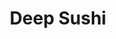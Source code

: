 ---
layout: place
title: "Deep Sushi"
permalink: /texas/dallas/deep-sushi.html
stateAbbr: TX
stateName: Texas
cityName: Dallas
place_id: ChIJ44ttwN2YToYRb0eFQ3ykLVk
photos:
  - name: >-
      places/ChIJ44ttwN2YToYRb0eFQ3ykLVk/photos/AeeoHcIISaSk93PdxWBuXcyKnKc_zaf4vBJ9mky1sZgc064-dxHClgZ5hRHu8BkMk3VLaMByY_sPndBMGaDQM_AjSa2OsZ38_-D1oAf2jz18a0dZRZ4b3ukM9ny9qfMiZYetHa6LkYfqaYQh2AdIjlS9r58QewqGK5044ZuYopcNso86CYAKkKOXsSbTodKbsR8E6Fa09G8rozsELfZBtxrlnDJfqa_MzaypWiui0llBqjSlLkF3j8Bl8tdp5i-l5erjKv7ujCB7P9_-eM6ScAvOuGuSNywctS7CHt83CApYuiZTUA
    widthPx: 3024
    heightPx: 4032
    authorAttributions:
      - displayName: Deep Sushi
        uri: https://maps.google.com/maps/contrib/102952048740567406664
        photoUri: >-
          https://lh3.googleusercontent.com/a-/ALV-UjV7So9rtQncH072FlwnJhYavnP6QviKMBsiKcsgWq0EMkzxaEg=s100-p-k-no-mo
    flagContentUri: >-
      https://www.google.com/local/imagery/report/?cb_client=maps_api_places.places_api&image_key=!1e10!2sAF1QipPanxPni0SmhyhzudwfJ5TvfE0teT1ctWXta5d7&hl=en-US
    googleMapsUri: >-
      https://www.google.com/maps/place//data=!3m4!1e2!3m2!1sAF1QipPanxPni0SmhyhzudwfJ5TvfE0teT1ctWXta5d7!2e10!4m2!3m1!1s0x864e98ddc06d8be3:0x592da47c4385476f
  - name: >-
      places/ChIJ44ttwN2YToYRb0eFQ3ykLVk/photos/AeeoHcLd7lqIGCoqtkQr8fXFmM8WuGGPbBh5_q7jmbquhk69qeRUq7z7dekjXDv58wKW1hN6lLTLMH1591AanJLwMwPWHADk_5J1udBe8uB2kZVuDrr4HQABcjQbLOZSEvXfcajWc2LeniVir1BdDb5QY_FkYtVV3mUBYb9QEeVOPq6belm0wicyACr8CF3SoIGz8yM9A_G6JKq6tcmxZkHQCqpJeV3h2oj-ZAc4mUkjP2szQeI5AC_SOEbGPKSb_lNVdq37zjX4KVG2PrxjaDGQe3BgFq0w6FHFwFgT8esi3qx90g
    widthPx: 640
    heightPx: 468
    authorAttributions:
      - displayName: Deep Sushi
        uri: https://maps.google.com/maps/contrib/102952048740567406664
        photoUri: >-
          https://lh3.googleusercontent.com/a-/ALV-UjV7So9rtQncH072FlwnJhYavnP6QviKMBsiKcsgWq0EMkzxaEg=s100-p-k-no-mo
    flagContentUri: >-
      https://www.google.com/local/imagery/report/?cb_client=maps_api_places.places_api&image_key=!1e10!2sAF1QipPd5tdFNrxvXFtUaudmnqSahrfZKdgmCsWX98kp&hl=en-US
    googleMapsUri: >-
      https://www.google.com/maps/place//data=!3m4!1e2!3m2!1sAF1QipPd5tdFNrxvXFtUaudmnqSahrfZKdgmCsWX98kp!2e10!4m2!3m1!1s0x864e98ddc06d8be3:0x592da47c4385476f
  - name: >-
      places/ChIJ44ttwN2YToYRb0eFQ3ykLVk/photos/AeeoHcK-e-g6TCJlwnMtHqsV4GkxxP11lV7KyOo5qU6a_r7U692ejLkxTB1iCNFyoDf3QR2kFZGJH99yzIGBLE9zboPV6DKDxjangw2k9T-ZEgxDnTDXYSHnUlg0TAEG2V7UMvMiLu2gxILJuoaP4wTYobCTq1ZEVOQZIKeQhjZuJXQR5-yLUphjbjpak4alPhGdW-xfTZnwpxmYXd6S9zUbSrBO9oGvlo0kyw8fO7sBiC_VWnMh3-AfelBimFLynehdFl5QnSz3jDuonYA7xnvmfeOdSLUtVlJDj6kSakoiwKOxB7QXmb4wdbb-oGaf3SSkPbZUYTD21a3OwHRlvZLsPL2sx1CS4HyyrUrELlu2NsSjfwDGMhd15AxAOFVvQ3yC3AMjFb4F-Jf9zYEywhiCOkbNLCyyrbX5sPHlKnVdqkphRQ
    widthPx: 4800
    heightPx: 3200
    authorAttributions:
      - displayName: Luis Fernando Gutiérrez
        uri: https://maps.google.com/maps/contrib/108112094198007711766
        photoUri: >-
          https://lh3.googleusercontent.com/a-/ALV-UjUpx3vSb2woF7uytiAL4zYQi95yHMUOTIVj3Q-2aGckngRP4tgn=s100-p-k-no-mo
    flagContentUri: >-
      https://www.google.com/local/imagery/report/?cb_client=maps_api_places.places_api&image_key=!1e10!2sCIHM0ogKEICAgID_zZ-oYA&hl=en-US
    googleMapsUri: >-
      https://www.google.com/maps/place//data=!3m4!1e2!3m2!1sCIHM0ogKEICAgID_zZ-oYA!2e10!4m2!3m1!1s0x864e98ddc06d8be3:0x592da47c4385476f
  - name: >-
      places/ChIJ44ttwN2YToYRb0eFQ3ykLVk/photos/AeeoHcLkNmgYCctGfB2eNSAQrLt76GWMXnbCc1n042Qhh0x-XRHk0mWU9yO7r75EdpKaWFhDCow_7T8Y55hIlxRoYS7AX0z4JrBtb_aPWjw0QiUz6e7m-Xo-HoI8uApozC2hI4kTqIMiZ41sNyQ2uLqVb1F6WpArlQ1aScf7aJaczP2bBjeKDZBB9L0ag8e6oayKdOd9XtOBiBSyKAQzHOMQKB_VcGNpy1vgkodzraYbF-wH16b1RI09QJAbGDJbQx0UgZNiUu_R5GBQAeEx5qGmlBi0DPGZdicqF-M5hrv3-62olqGkxtl7uMFx9kkS5DCth4ldatltMz5V_7iGKwHMiGPjqh2SlBtsZUsbMA_4_brBVa2QHC7WfOBggRdH5JcftZpyCNcsGm18M9rxhwZ8xC3brQeZoXf6fR-p0vZN-qBUIQ
    widthPx: 2992
    heightPx: 2992
    authorAttributions:
      - displayName: Allan Rivas
        uri: https://maps.google.com/maps/contrib/108693429635342146667
        photoUri: >-
          https://lh3.googleusercontent.com/a-/ALV-UjWmuqeoBIIy1gM3aa1kN-HoatYSMt_kM90UgUEnqjrjo2YjrxqNng=s100-p-k-no-mo
    flagContentUri: >-
      https://www.google.com/local/imagery/report/?cb_client=maps_api_places.places_api&image_key=!1e10!2sCIHM0ogKEICAgIC77s_WCA&hl=en-US
    googleMapsUri: >-
      https://www.google.com/maps/place//data=!3m4!1e2!3m2!1sCIHM0ogKEICAgIC77s_WCA!2e10!4m2!3m1!1s0x864e98ddc06d8be3:0x592da47c4385476f
  - name: >-
      places/ChIJ44ttwN2YToYRb0eFQ3ykLVk/photos/AeeoHcKkb_Qnk47ZG9YSWYxGMWYdTTmPvTr8P0IvSsx0LMWHmIzLefP_pMbk54r3KOYQqmj6F9DqFufrbUsD6eqYZ3V1plcupURl6ZeeH1AyQyrOc-PwfIfbJW7OVsn5D_TrCpfc8WG24eKBs8mP0uSbsTyJKaarzT-GeOqC5Z489yzFqnqsR9ShJyvu6pUicXpFQMqxgL4du0LjhuL2Z8UcoE7nR7lXp1qOR2Ext48rPGmJIfBd9ipfQPC41AY2iZ_FUwquVcvUjPfaPgWb6TzBGLmmGaEFNb65P6STtZTG2TJGo8sbaXbR5O3iUHEJiToK38PWsA5Db2Toay6DwL-QB6sjvQJhL2C5ID3QCY0jkAY-Hg20USe6V-TK7koJIOVOQroqptFpkS5aKTLxy1hyLEvwBOlVGPtUWjYmhZJ77_-JBIc
    widthPx: 4032
    heightPx: 2268
    authorAttributions:
      - displayName: Katherine Turner
        uri: https://maps.google.com/maps/contrib/116580083629024031506
        photoUri: >-
          https://lh3.googleusercontent.com/a-/ALV-UjXuPPUKlzM8TkmlIZtJ1NRH6EZShKy_ueW41E81Zd2JdgxA18Dr9Q=s100-p-k-no-mo
    flagContentUri: >-
      https://www.google.com/local/imagery/report/?cb_client=maps_api_places.places_api&image_key=!1e10!2sCIHM0ogKEICAgICr2d709AE&hl=en-US
    googleMapsUri: >-
      https://www.google.com/maps/place//data=!3m4!1e2!3m2!1sCIHM0ogKEICAgICr2d709AE!2e10!4m2!3m1!1s0x864e98ddc06d8be3:0x592da47c4385476f
  - name: >-
      places/ChIJ44ttwN2YToYRb0eFQ3ykLVk/photos/AeeoHcKuYwSNG4QdX-R44_FaAVTMrjL8fhcWrPf8CXtNEnvs1FK1-3rF2DOJmfkypBkGEbLiWc5HU-cpRPqCGi9gbnRdiflTCkmrUc3CMnYsVQfpS_N5_0-kLW1MtLN_RxIAJVv6I4H7dPi24f4kgTu2Xptn9VEwgHxmUEhLFzweuUcbAaZkrw2geFNM4IDbENjxujE8yuy6-XJ9A0gLUEd6ZQBZoDo1cBSg5PZF-kQgBD8HceIEl-X7PaLiz2vkdLf81a4uNRpgSNR8ZWQIDZxaCGECT-0qJOWk5vYvtAognxBKyB46Yw_k5g_crWGfzkc54X4UimAeVCaNKCBmTseq9NUsXXcb6Vd9D_smjKNoTLG99goMvBORSQowdcFHUsfh8z-TmL25gQxBk6aOs9ox4PiJo4DgBXHK2lqe-1WZqt5N5Q
    widthPx: 4032
    heightPx: 2268
    authorAttributions:
      - displayName: Katherine Turner
        uri: https://maps.google.com/maps/contrib/116580083629024031506
        photoUri: >-
          https://lh3.googleusercontent.com/a-/ALV-UjXuPPUKlzM8TkmlIZtJ1NRH6EZShKy_ueW41E81Zd2JdgxA18Dr9Q=s100-p-k-no-mo
    flagContentUri: >-
      https://www.google.com/local/imagery/report/?cb_client=maps_api_places.places_api&image_key=!1e10!2sCIHM0ogKEICAgICr2d70DA&hl=en-US
    googleMapsUri: >-
      https://www.google.com/maps/place//data=!3m4!1e2!3m2!1sCIHM0ogKEICAgICr2d70DA!2e10!4m2!3m1!1s0x864e98ddc06d8be3:0x592da47c4385476f
  - name: >-
      places/ChIJ44ttwN2YToYRb0eFQ3ykLVk/photos/AeeoHcK-FQPYMCpJFWjgRbW44zChd5piGSw6zbHMHHh8w8PdfqBmNYYewk9PSerN2Q4rzunhS_Pp17eOJS_c5j8RcSpLIMQ_nF0VCxbVqrcd_r-U6QSMpHcc0tjNZoI3MLO4Onktg8M9RTvHNxhvYQiRXu3EW1_rSUYVv9lS3J2NIyUBozkI-F_J7TsW_vXwz21To7kkFFBQgCl24qCw5-wgl__uWbmZ2-8TH9jM84QlMUPlFF7GpQ09rbMfE704ugXvtwT6Gy4gQMwOD4fD6D37wYmVi3jN2OIuse2j8vaGx-pV6Bm3DMwROdCjcFRi7hkXNPPkCWl_s76ik8tdGNRJQ8TM0mIoqHbE8ptLXr5fMg2-WjHzw0-0-YymrezBX1vGN4nB4LDoTBMjGuaImlZ9z4gqhpH5wMtww1gHnhdjVisQdQ
    widthPx: 3072
    heightPx: 4080
    authorAttributions:
      - displayName: Erin M. Johnson
        uri: https://maps.google.com/maps/contrib/106922605107252363253
        photoUri: >-
          https://lh3.googleusercontent.com/a-/ALV-UjW39p7f1rWWYENhdudLUlhxHZ1OfIcZP1CO5d74drPoI9Bv2AiJyQ=s100-p-k-no-mo
    flagContentUri: >-
      https://www.google.com/local/imagery/report/?cb_client=maps_api_places.places_api&image_key=!1e10!2sCIHM0ogKEICAgICzzPH8dw&hl=en-US
    googleMapsUri: >-
      https://www.google.com/maps/place//data=!3m4!1e2!3m2!1sCIHM0ogKEICAgICzzPH8dw!2e10!4m2!3m1!1s0x864e98ddc06d8be3:0x592da47c4385476f
  - name: >-
      places/ChIJ44ttwN2YToYRb0eFQ3ykLVk/photos/AeeoHcJ5Yc6elM6PJkLe61I9ktvOFFYycygv4lryIxlFh3XgpBWak9Tz_5E0PLGDs6qMn0DVo65mXDFlRYur7QvnmypUVajUC1Rg0YtivvtfI7DLNO_sAjGRau2uF01zqwiIhCkKsZ4oVq1RFbxsFa7IVdA1x4REXThiRcHJqAw7aU0ceeXpMf8TQ0WAeeN2apLwFOTL3kXDxA_SwWT-okZvP0l1CwUS9nm61BuC6AHXUDw3dXx1AptZ4MeULSwiG7XCrOOelj84059QOz2Ic4xKfacQWlyCenKu5kRNB4Ky-64OZXLcSl8NqSRtJusbRd6xQasb9Cl-kAObvlw39AVQyHp7KejEBG1ehKHfgTzmIYcz-e0CPEs_Nj4EYqHLx2dtE682I351y8szVI23q0Kw2lY27xwvQB-_HS4fibQcBAs
    widthPx: 3024
    heightPx: 4032
    authorAttributions:
      - displayName: Farhad Hassani
        uri: https://maps.google.com/maps/contrib/116901231930877797840
        photoUri: >-
          https://lh3.googleusercontent.com/a-/ALV-UjWNbUCNhkRq9kNc5xcwsc5D0so-wQNvTFLOzE4ok7pkqUWDG-d3=s100-p-k-no-mo
    flagContentUri: >-
      https://www.google.com/local/imagery/report/?cb_client=maps_api_places.places_api&image_key=!1e10!2sCIHM0ogKEICAgICq8Lq5Gg&hl=en-US
    googleMapsUri: >-
      https://www.google.com/maps/place//data=!3m4!1e2!3m2!1sCIHM0ogKEICAgICq8Lq5Gg!2e10!4m2!3m1!1s0x864e98ddc06d8be3:0x592da47c4385476f
  - name: >-
      places/ChIJ44ttwN2YToYRb0eFQ3ykLVk/photos/AeeoHcLAah-bA8zgE1J4K4G5pFgzqSjQfxh9a1nPdi6ePXO43QFNMhOCPT7cnjHpe36OKiLo3-Kxm_cD-WuPM8cIepgAiAPqEG9PlciXEmAtIWitCIuKsZKacoBxiXVSQvzaxLkWYvP9VxLBr9WPjKdRXy2p6vlGY1YJeCeyqQY8ADgMgxJmyvP3GQs_bhkqix8STox6uBPoOXCdPOa1XCJr8QmMth2LxqqjdyLJso_p4Ooi-OwNdDIheWHitBh5dbSE2W8rYGv9yc46Xg3RN2SD5lPQQ8Xpfajz0K7WHAjvlTR62ZohxYQhf6LmyW2h6qKGitmzkfvQ-bCWBZFPkyYVV8w0on-vHTGJLVJXj5INeuXvGHAEihwTbM3-XAuvF4Ob7yUgA1fkwJXVGVUm8TERrfkkOk_yqS6SB6oAXS4tDXu-QSwz
    widthPx: 3024
    heightPx: 4032
    authorAttributions:
      - displayName: Daneshia James
        uri: https://maps.google.com/maps/contrib/116305381065953277289
        photoUri: >-
          https://lh3.googleusercontent.com/a-/ALV-UjVaYdGJYUc09DOdRZRB2313Dfu4G0so7OsYVjSYGrlSACJroTZn=s100-p-k-no-mo
    flagContentUri: >-
      https://www.google.com/local/imagery/report/?cb_client=maps_api_places.places_api&image_key=!1e10!2sCIHM0ogKEICAgICNzqWyhAE&hl=en-US
    googleMapsUri: >-
      https://www.google.com/maps/place//data=!3m4!1e2!3m2!1sCIHM0ogKEICAgICNzqWyhAE!2e10!4m2!3m1!1s0x864e98ddc06d8be3:0x592da47c4385476f
  - name: >-
      places/ChIJ44ttwN2YToYRb0eFQ3ykLVk/photos/AeeoHcIN_Hw0_tn0UWX4IbkCE2k1-kAPmDV5F0puqdBhiHxcMdTHgLOOCcGQ2JWyfvFvLQZDW0RnyFSdMT2X_qeS-SZGunLFfdBEZ_E2hmVlejwRTAD6TunA0WZ57GP18bG5Pgt3hMVrOyb-SfVFUVcpq21yLz0NnX95qVyK_nVaLPnglqtfFuErDV8LOAtJqYjRpVG5rHSltq3dLlR0xkgXTCOjzh7ao6KJ5euAgxKbkIkwHLS-W1BbJqh1UvC0SDb5TGx8_PiKuZXU2KPt3BnV2Zs61lezY8iEkkRacnE2p3p1N9nUrJq2FV1IfbM6qvvVqJ7hdahArPCU82fSW4A24z_dNBOGWO_7XCaHul7oNPea84Kei_V7MmcJfXwF7GdxYZqXKYjd3ObaZYFiXDoPLMEzRPPYCh9EQyPTW15C3NY17qdk
    widthPx: 768
    heightPx: 960
    authorAttributions:
      - displayName: Anna Hoffman
        uri: https://maps.google.com/maps/contrib/115023965570961595338
        photoUri: >-
          https://lh3.googleusercontent.com/a-/ALV-UjXABEV3Ue5TlfV9XjwF-jHjOCO5vnFQje9XCEdj90FJy32AQGhx=s100-p-k-no-mo
    flagContentUri: >-
      https://www.google.com/local/imagery/report/?cb_client=maps_api_places.places_api&image_key=!1e10!2sCIHM0ogKEICAgIDOpNyp4wE&hl=en-US
    googleMapsUri: >-
      https://www.google.com/maps/place//data=!3m4!1e2!3m2!1sCIHM0ogKEICAgIDOpNyp4wE!2e10!4m2!3m1!1s0x864e98ddc06d8be3:0x592da47c4385476f
address: 2624 Elm St, Dallas, TX 75226, USA
street: 2624 Elm St
city: Dallas
state: TX
zip: '75226'
country: USA
neighborhood: Old East Dallas
latitude: '32.784097'
longitude: '-96.785553'
accessibility_options:
  wheelchairAccessibleParking: true
  wheelchairAccessibleEntrance: true
  wheelchairAccessibleRestroom: true
  wheelchairAccessibleSeating: true
business_status: OPERATIONAL
name: Deep Sushi
google_maps_links:
  directionsUri: >-
    https://www.google.com/maps/dir//''/data=!4m7!4m6!1m1!4e2!1m2!1m1!1s0x864e98ddc06d8be3:0x592da47c4385476f!3e0
  placeUri: https://maps.google.com/?cid=6425973096943273839
  writeAReviewUri: >-
    https://www.google.com/maps/place//data=!4m3!3m2!1s0x864e98ddc06d8be3:0x592da47c4385476f!12e1
  reviewsUri: >-
    https://www.google.com/maps/place//data=!4m4!3m3!1s0x864e98ddc06d8be3:0x592da47c4385476f!9m1!1b1
  photosUri: >-
    https://www.google.com/maps/place//data=!4m3!3m2!1s0x864e98ddc06d8be3:0x592da47c4385476f!10e5
primary_type: Sushi Restaurant
opening_hours:
  regular: null
  current: null
secondary_opening_hours:
  regular:
    weekdayDescriptions: null
    type: null
  current:
    weekdayDescriptions: null
    type: null
phone: (469) 530-0527
price_level: PRICE_LEVEL_MODERATE
price_range: $20 &ndash; $30
rating: '4.4'
rating_count: 1433
website: https://deepsushi.site/
description: >-
  Veteran Japanese eatery with specialty rolls,  happy hour & lunch deals in
  modern digs with a patio.
reviews:
  - name: >-
      places/ChIJ44ttwN2YToYRb0eFQ3ykLVk/reviews/ChZDSUhNMG9nS0VJQ0FnSUN6enFMS2ZnEAE
    relativePublishTimeDescription: 10 months ago
    rating: 4
    text:
      text: >-
        TL;DR fresh, tasty, good price. Deep Sushi was very nice. It was our
        first time going in and they took great care of us. Typically sushi for
        two means spending over $100 but we left full and satisfied including an
        amazing dessert for around $80. We did not have any alcohol though and
        that would likely have pushed us over the $100 mark. Everything tasted
        fresh and delicious and had unique but vibrant flavors. I will be
        returning in the near future. Great spot for a date or family dinner. Oh
        and they have a weekend happy hour which is hard to find these days.
      languageCode: en
    originalText:
      text: >-
        TL;DR fresh, tasty, good price. Deep Sushi was very nice. It was our
        first time going in and they took great care of us. Typically sushi for
        two means spending over $100 but we left full and satisfied including an
        amazing dessert for around $80. We did not have any alcohol though and
        that would likely have pushed us over the $100 mark. Everything tasted
        fresh and delicious and had unique but vibrant flavors. I will be
        returning in the near future. Great spot for a date or family dinner. Oh
        and they have a weekend happy hour which is hard to find these days.
      languageCode: en
    authorAttribution:
      displayName: Conor Bellchambers
      uri: https://www.google.com/maps/contrib/105459651374757589134/reviews
      photoUri: >-
        https://lh3.googleusercontent.com/a-/ALV-UjWoSvPGizwzP2PCxJtZSJrH96mCa1IUjBCHjDyOAG9bwu6sAJDGOQ=s128-c0x00000000-cc-rp-mo-ba6
    publishTime: '2024-06-02T03:08:08.326469Z'
    flagContentUri: >-
      https://www.google.com/local/review/rap/report?postId=ChZDSUhNMG9nS0VJQ0FnSUN6enFMS2ZnEAE&d=17924085&t=1
    googleMapsUri: >-
      https://www.google.com/maps/reviews/data=!4m6!14m5!1m4!2m3!1sChZDSUhNMG9nS0VJQ0FnSUN6enFMS2ZnEAE!2m1!1s0x864e98ddc06d8be3:0x592da47c4385476f
  - name: >-
      places/ChIJ44ttwN2YToYRb0eFQ3ykLVk/reviews/ChdDSUhNMG9nS0VJQ0FnSURQa2YzWHd3RRAB
    relativePublishTimeDescription: 4 months ago
    rating: 5
    text:
      text: >-
        For a great hangout experience, I recommend this spot, which serves
        outstanding drinks and food. Be adventurous and try different menu
        items. It is a location that demands a visit. The staff are notably
        friendly.
      languageCode: en
    originalText:
      text: >-
        For a great hangout experience, I recommend this spot, which serves
        outstanding drinks and food. Be adventurous and try different menu
        items. It is a location that demands a visit. The staff are notably
        friendly.
      languageCode: en
    authorAttribution:
      displayName: Virgie
      uri: https://www.google.com/maps/contrib/110518437421079133720/reviews
      photoUri: >-
        https://lh3.googleusercontent.com/a-/ALV-UjXVogviNXgGa7lFKnqvOoNPsQD6NRCW5-0WYo6wvWCxsk8-QN5NmQ=s128-c0x00000000-cc-rp-mo-ba6
    publishTime: '2024-12-03T06:54:18.203660Z'
    flagContentUri: >-
      https://www.google.com/local/review/rap/report?postId=ChdDSUhNMG9nS0VJQ0FnSURQa2YzWHd3RRAB&d=17924085&t=1
    googleMapsUri: >-
      https://www.google.com/maps/reviews/data=!4m6!14m5!1m4!2m3!1sChdDSUhNMG9nS0VJQ0FnSURQa2YzWHd3RRAB!2m1!1s0x864e98ddc06d8be3:0x592da47c4385476f
  - name: >-
      places/ChIJ44ttwN2YToYRb0eFQ3ykLVk/reviews/ChZDSUhNMG9nS0VJQ0FnSURYcmVmck9REAE
    relativePublishTimeDescription: 5 months ago
    rating: 4
    text:
      text: >-
        Service was quick, waitress was kind, outside area was good experience.
        The Patriot was a yummy roll, thought the ramen was good portioned but
        okay flavor to it.
      languageCode: en
    originalText:
      text: >-
        Service was quick, waitress was kind, outside area was good experience.
        The Patriot was a yummy roll, thought the ramen was good portioned but
        okay flavor to it.
      languageCode: en
    authorAttribution:
      displayName: Bre Stotts
      uri: https://www.google.com/maps/contrib/117819934186732901733/reviews
      photoUri: >-
        https://lh3.googleusercontent.com/a-/ALV-UjVRiP4cilMCCo6-wZlzq8--7gGzEc6ajrqb09K6hmoLpTL9DjZ43w=s128-c0x00000000-cc-rp-mo-ba3
    publishTime: '2024-10-30T05:45:16.702327Z'
    flagContentUri: >-
      https://www.google.com/local/review/rap/report?postId=ChZDSUhNMG9nS0VJQ0FnSURYcmVmck9REAE&d=17924085&t=1
    googleMapsUri: >-
      https://www.google.com/maps/reviews/data=!4m6!14m5!1m4!2m3!1sChZDSUhNMG9nS0VJQ0FnSURYcmVmck9REAE!2m1!1s0x864e98ddc06d8be3:0x592da47c4385476f
  - name: >-
      places/ChIJ44ttwN2YToYRb0eFQ3ykLVk/reviews/ChdDSUhNMG9nS0VJQ0FnSURKenFpNnhRRRAB
    relativePublishTimeDescription: a year ago
    rating: 5
    text:
      text: >-
        I love fried sushi and was looking for a sushi bar skilled at it. The
        food was amazing. I believe the fried rice is the best in Dallas. I
        tried all the food I could stomach and afford in one setting and wasn’t
        disappointed. I came at a great time. It’s a great place to chill after
        working all day. They have happy hour specials that include drinks and
        appetizers. The waiter was so kind and had a great personality. He gave
        me many recommendations and made sure I enjoyed my stay. You can pay on
        the tablet your server has. It looks like they even take mobile pay.
        Feedback: Only advice is the waiter’s zone partners could definitely
        speak to guests that aren’t their own. They look at you for sure but
        that could be followed by a greeting or a smile. They talk to themselves
        and their guests, but if you are going to refill a water, or stare at
        your partner’s guests, speak too.
      languageCode: en
    originalText:
      text: >-
        I love fried sushi and was looking for a sushi bar skilled at it. The
        food was amazing. I believe the fried rice is the best in Dallas. I
        tried all the food I could stomach and afford in one setting and wasn’t
        disappointed. I came at a great time. It’s a great place to chill after
        working all day. They have happy hour specials that include drinks and
        appetizers. The waiter was so kind and had a great personality. He gave
        me many recommendations and made sure I enjoyed my stay. You can pay on
        the tablet your server has. It looks like they even take mobile pay.
        Feedback: Only advice is the waiter’s zone partners could definitely
        speak to guests that aren’t their own. They look at you for sure but
        that could be followed by a greeting or a smile. They talk to themselves
        and their guests, but if you are going to refill a water, or stare at
        your partner’s guests, speak too.
      languageCode: en
    authorAttribution:
      displayName: The Black Critic Reviews
      uri: https://www.google.com/maps/contrib/113576742430013063661/reviews
      photoUri: >-
        https://lh3.googleusercontent.com/a-/ALV-UjWKibFDz-yxTOZObiVD4TDxpV4UAn6es1R8B8IlM878Tq2B2Do=s128-c0x00000000-cc-rp-mo-ba4
    publishTime: '2023-07-17T05:18:36.186274Z'
    flagContentUri: >-
      https://www.google.com/local/review/rap/report?postId=ChdDSUhNMG9nS0VJQ0FnSURKenFpNnhRRRAB&d=17924085&t=1
    googleMapsUri: >-
      https://www.google.com/maps/reviews/data=!4m6!14m5!1m4!2m3!1sChdDSUhNMG9nS0VJQ0FnSURKenFpNnhRRRAB!2m1!1s0x864e98ddc06d8be3:0x592da47c4385476f
  - name: >-
      places/ChIJ44ttwN2YToYRb0eFQ3ykLVk/reviews/ChZDSUhNMG9nS0VJQ0FnSUNyakx6TkZREAE
    relativePublishTimeDescription: 9 months ago
    rating: 5
    text:
      text: >-
        Parking is HORRIBLE, and you will more than likely have to pay if you
        wanna eat here. Sadly. Also, this area is LOADED with homeless people
        continuously trying to talk to you while you are just trying to get in
        the restaurant to eat. Once you get past those things, get ready to be
        amazed. The food is fantastic, simple as that.
      languageCode: en
    originalText:
      text: >-
        Parking is HORRIBLE, and you will more than likely have to pay if you
        wanna eat here. Sadly. Also, this area is LOADED with homeless people
        continuously trying to talk to you while you are just trying to get in
        the restaurant to eat. Once you get past those things, get ready to be
        amazed. The food is fantastic, simple as that.
      languageCode: en
    authorAttribution:
      displayName: J. Williams
      uri: https://www.google.com/maps/contrib/100173359590710027620/reviews
      photoUri: >-
        https://lh3.googleusercontent.com/a-/ALV-UjW0Doiar3v6Ub9P27limrCP7OhJnosrkI2bpRAXZhV88wQ_jZtzJQ=s128-c0x00000000-cc-rp-mo-ba5
    publishTime: '2024-07-04T14:47:40.284467Z'
    flagContentUri: >-
      https://www.google.com/local/review/rap/report?postId=ChZDSUhNMG9nS0VJQ0FnSUNyakx6TkZREAE&d=17924085&t=1
    googleMapsUri: >-
      https://www.google.com/maps/reviews/data=!4m6!14m5!1m4!2m3!1sChZDSUhNMG9nS0VJQ0FnSUNyakx6TkZREAE!2m1!1s0x864e98ddc06d8be3:0x592da47c4385476f
parking_options:
  paidParkingLot: true
  paidStreetParking: true
payment_options:
  acceptsCreditCards: true
  acceptsDebitCards: true
  acceptsCashOnly: false
  acceptsNfc: true
allow_dogs: null
curbside_pickup: false
delivery: true
dine_in: true
good_for_children: true
good_for_groups: true
good_for_sports: false
live_music: false
menu_for_children: true
outdoor_seating: true
reservable: true
restroom: true
serves_beer: true
serves_breakfast: false
serves_brunch: false
serves_cocktails: true
serves_coffee: null
serves_dinner: true
serves_dessert: true
serves_lunch: true
serves_vegetarian_food: true
serves_wine: true
takeout: true

---